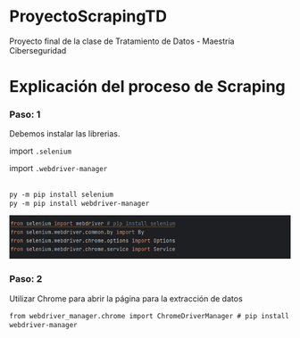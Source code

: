 # ProyectoScrapingTD
Proyecto final de la clase de Tratamiento de Datos - Maestría Ciberseguridad 

# Explicación del proceso de Scraping 

### Paso: 1
Debemos instalar las librerias. 

import `.selenium`

import `.webdriver-manager`

```commandline

py -m pip install selenium
py -m pip install webdriver-manager

```
![img_1.png](img_1.png)

### Paso: 2
Utilizar Chrome para abrir la página para la extracción de datos

```commandline
from webdriver_manager.chrome import ChromeDriverManager # pip install webdriver-manager

```
